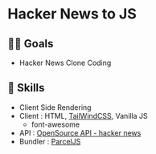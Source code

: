 # Hacker News to JS

## 🐱‍🏍 Goals
 - Hacker News Clone Coding


## 🔨 Skills
 - Client Side Rendering
 - Client : HTML, [TailWindCSS](https://tailwindcss.com/), Vanilla JS
    - font-awesome
 - API : [OpenSource API - hacker news](https://github.com/tastejs/hacker-news-pwas/blob/master/docs/api.md)
 - Bundler : [ParcelJS](https://ko.parceljs.org/)
